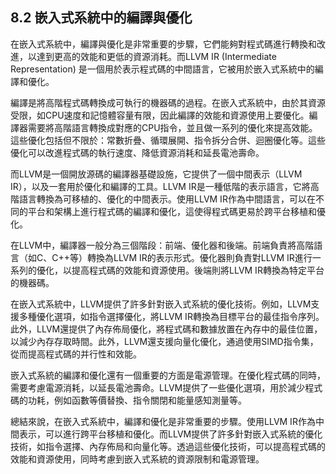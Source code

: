 ## 8.2 嵌入式系統中的編譯與優化

在嵌入式系統中，編譯與優化是非常重要的步驟，它們能夠對程式碼進行轉換和改進，以達到更高的效能和更低的資源消耗。而LLVM IR (Intermediate Representation) 是一個用於表示程式碼的中間語言，它被用於嵌入式系統中的編譯和優化。

編譯是將高階程式碼轉換成可執行的機器碼的過程。在嵌入式系統中，由於其資源受限，如CPU速度和記憶體容量有限，因此編譯的效能和資源使用上要優化。編譯器需要將高階語言轉換成對應的CPU指令，並且做一系列的優化來提高效能。這些優化包括但不限於：常數折疊、循環展開、指令拆分合併、迴圈優化等。這些優化可以改進程式碼的執行速度、降低資源消耗和延長電池壽命。

而LLVM是一個開放源碼的編譯器基礎設施，它提供了一個中間表示（LLVM IR），以及一套用於優化和編譯的工具。LLVM IR是一種低階的表示語言，它將高階語言轉換為可移植的、優化的中間表示。使用LLVM IR作為中間語言，可以在不同的平台和架構上進行程式碼的編譯和優化，這使得程式碼更易於跨平台移植和優化。

在LLVM中，編譯器一般分為三個階段：前端、優化器和後端。前端負責將高階語言（如C、C++等）轉換為LLVM IR的表示形式。優化器則負責對LLVM IR進行一系列的優化，以提高程式碼的效能和資源使用。後端則將LLVM IR轉換為特定平台的機器碼。

在嵌入式系統中，LLVM提供了許多針對嵌入式系統的優化技術。例如，LLVM支援多種優化選項，如指令選擇優化，將LLVM IR轉換為目標平台的最佳指令序列。此外，LLVM還提供了內存佈局優化，將程式碼和數據放置在內存中的最佳位置，以減少內存存取時間。此外，LLVM還支援向量化優化，通過使用SIMD指令集，從而提高程式碼的并行性和效能。

嵌入式系統的編譯和優化還有一個重要的方面是電源管理。在優化程式碼的同時，需要考慮電源消耗，以延長電池壽命。LLVM提供了一些優化選項，用於減少程式碼的功耗，例如函數等價替換、指令關閉和能量感知測量等。

總結來說，在嵌入式系統中，編譯和優化是非常重要的步驟。使用LLVM IR作為中間表示，可以進行跨平台移植和優化。而LLVM提供了許多針對嵌入式系統的優化技術，如指令選擇、內存佈局和向量化等。透過這些優化技術，可以提高程式碼的效能和資源使用，同時考慮到嵌入式系統的資源限制和電源管理。
